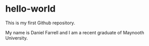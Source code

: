 # hello-world
This is my first Github repository.

My name is Daniel Farrell and I am a recent graduate of Maynooth University.
